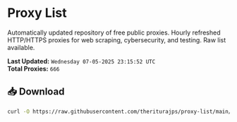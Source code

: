 # Proxy List

Automatically updated repository of free public proxies. Hourly refreshed HTTP/HTTPS proxies for web scraping, cybersecurity, and testing. Raw list available.

**Last Updated:** `Wednesday 07-05-2025 23:15:52 UTC`  
**Total Proxies:** `666`

## 📥 Download
```bash
curl -O https://raw.githubusercontent.com/theriturajps/proxy-list/main/proxies.txt
